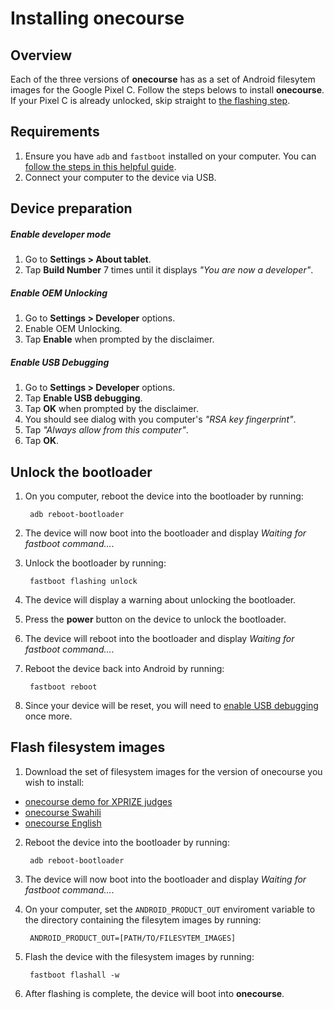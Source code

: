 # Installing onecourse

## Overview
Each of the three versions of **onecourse** has as a set of Android filesytem images for the Google Pixel C. Follow the steps belows to install **onecourse**. If your Pixel C is already unlocked, skip straight to [the flashing step](#flash-filesystem-images).

## Requirements
1. Ensure you have `adb` and `fastboot` installed on your computer. You can [follow the steps in this helpful guide](https://www.androidpit.com/how-to-install-adb-and-fastboot).
2. Connect your computer to the device via USB.


## Device preparation

##### Enable developer mode
1. Go to **Settings > About tablet**.
2. Tap **Build Number** 7 times until it displays _"You are now a developer"_.


##### Enable OEM Unlocking
1. Go to **Settings > Developer** options.
2. Enable OEM Unlocking.
3. Tap **Enable** when prompted by the disclaimer.

##### Enable USB Debugging
1. Go to **Settings > Developer** options.
2. Tap **Enable USB debugging**.
3. Tap **OK** when prompted by the disclaimer.
4. You should see dialog with you computer's _"RSA key fingerprint"_.
5. Tap _"Always allow from this computer"_.
6. Tap **OK**.

## Unlock the bootloader
1. On you computer, reboot the device into the bootloader by running:

        adb reboot-bootloader
 
2. The device will now boot into the bootloader and display _Waiting for fastboot command…_.

3. Unlock the bootloader by running:
 
        fastboot flashing unlock

4. The device will display a warning about unlocking the bootloader.
5. Press the **power** button on the device to unlock the bootloader.
6. The device will reboot into the bootloader and display _Waiting for fastboot command…_.
7. Reboot the device back into Android by running:
 
        fastboot reboot

8. Since your device will be reset, you will need to [enable USB debugging](#enable-usb-debugging) once more.



## Flash filesystem images

1. Download the set of filesystem images for the version of onecourse you wish to install:
 - [onecourse demo for XPRIZE judges](releases/download/v1.1.0/onecourse-demo-v1.0.0.tar.gz)
 - [onecourse Swahili](releases/download/v1.1.0/onecourse-swahili-v1.1.0.tar.gz)
 - [onecourse English](releases/download/v1.1.0/onecourse-english-v1.0.0.tar.gz)

2. Reboot the device into the bootloader by running:
 
        adb reboot-bootloader
 
3. The device will now boot into the bootloader and display _Waiting for fastboot command…_.


4. On your computer, set the `ANDROID_PRODUCT_OUT` enviroment variable to the directory containing the filesytem images by running:
 
        ANDROID_PRODUCT_OUT=[PATH/TO/FILESYTEM_IMAGES]

5. Flash the device with the filesystem images by running:

        fastboot flashall -w

6. After flashing is complete, the device will boot into **onecourse**.
